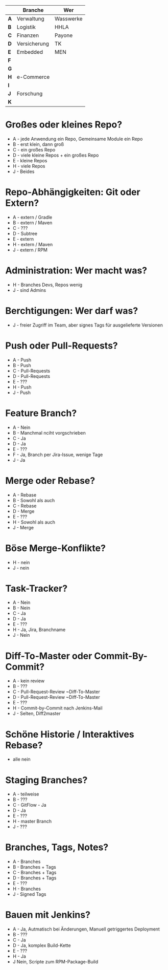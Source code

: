 | | Branche | Wer |
|-------|------|---------|
| **A** | Verwaltung | Wasswerke |
| **B** | Logistik | HHLA |
| **C** | Finanzen | Payone |
| **D** | Versicherung | TK |
| **E** | Embedded | MEN |
| **F** |  | |
| **G** |  | |
| **H** | e-Commerce | |
| **I** |  | |
| **J** | Forschung | |
| **K** |  | |

Großes oder kleines Repo?
=========================
 * A - jede Anwendung ein Repo, Gemeinsame Module ein Repo
 * B - erst klein, dann groß
 * C - ein großes Repo
 * D - viele kleine Repos + ein großes Repo
 * E - kleine Repos
 * H - viele Repos
 * J - Beides


Repo-Abhängigkeiten: Git oder Extern?
=========================
 * A - extern / Gradle
 * B - extern / Maven
 * C - ???
 * D - Subtree
 * E - extern
 * H - extern / Maven
 * J - extern / RPM

Administration: Wer macht was?
=========================

 * H - Branches Devs, Repos wenig
 * J - sind Admins

Berchtigungen: Wer darf was?
=========================

 * J - freier Zugriff im Team, aber signes Tags für ausgelieferte Versionen

Push oder Pull-Requests?
=========================
 * A - Push
 * B - Push
 * C - Pull-Requests
 * D - Pull-Requests
 * E - ???
 * H - Push
 * J - Push

Feature Branch?
=========================
 * A - Nein
 * B - Manchmal nciht vorgschrieben
 * C - Ja
 * D - Ja
 * E - ???
 * F - Ja, Branch per Jira-Issue, wenige Tage
 * J - Ja


Merge oder Rebase?
=========================

 * A - Rebase
 * B - Sowohl als auch
 * C - Rebase
 * D - Merge
 * E - ???
 * H - Sowohl als auch
 * J - Merge


Böse Merge-Konflikte?
=========================

 * H - nein
 * J - nein

Task-Tracker?
=========================
 * A - Nein
 * B - Nein
 * C - Ja
 * D - Ja
 * E - ???
 * H - Ja, Jira, Branchname
 * J - Nein



Diff-To-Master oder Commit-By-Commit?
=========================
 * A - kein review
 * B - ???
 * C - Pull-Request-Review ~Diff-To-Master
 * D - Pull-Request-Review ~Diff-To-Master
 * E - ???
 * H - Commit-by-Commit nach Jenkins-Mail
 * J - Selten, Diff2master

Schöne Historie / Interaktives Rebase?
=========================
 * alle nein

Staging Branches?
=========================
 * A - teilweise
 * B - ???
 * C - GitFlow - Ja
 * D - Ja
 * E - ???
 * H - master Branch
 * J - ???

Branches, Tags, Notes?
=========================
 * A - Branches
 * B - Branches + Tags
 * C - Branches + Tags
 * D - Branches + Tags
 * E - ???
 * H - Branches
 * J - Signed Tags

Bauen mit Jenkins?
=========================
 * A - Ja, Autmatisch bei Änderungen, Manuell getriggertes Deployment
 * B - ???
 * C - Ja
 * D - Ja, komplex Build-Kette
 * E - ???
 * H - Ja
 * J Nein, Scripte zum RPM-Package-Build
